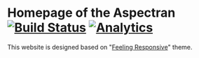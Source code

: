 # Homepage of the Aspectran [![Build Status](https://travis-ci.org/aspectran/aspectran.github.io.svg)](https://travis-ci.org/aspectran/aspectran.github.io) [![Analytics](https://ga-beacon.appspot.com/UA-66807210-3/aspectran.github.io/readme?pixel)](https://github.com/aspectran/aspectran.github.io)

This website is designed based on "[Feeling Responsive](https://phlow.github.io/feeling-responsive/)" theme.
